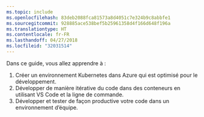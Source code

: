 ```yaml
---
ms.topic: include
ms.openlocfilehash: 83deb2088fca81573a8d4051c7e324b9c8abbfe1
ms.sourcegitcommit: 928885ace538bef5b25961358d4f166d648f196a
ms.translationtype: HT
ms.contentlocale: fr-FR
ms.lasthandoff: 04/27/2018
ms.locfileid: "32031514"
---
```

Dans ce guide, vous allez apprendre à :

1. Créer un environnement Kubernetes dans Azure qui est optimisé pour le développement.
1. Développer de manière itérative du code dans des conteneurs en utilisant VS Code et la ligne de commande.
1. Développer et tester de façon productive votre code dans un environnement d’équipe.
